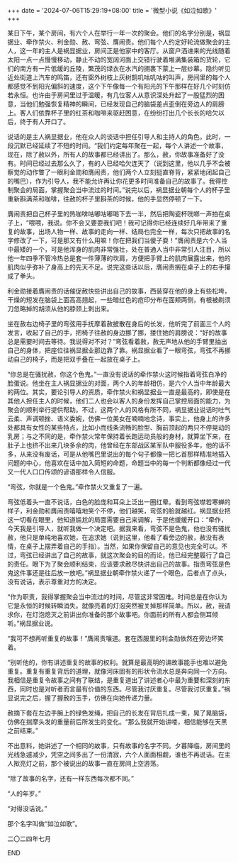 +++
date = '2024-07-06T15:29:19+08:00'
title = '微型小说《如泣如歌》'
+++

某日下午，某个房间，有六个人在举行一年一次的聚会。他们的名字分别是，祸显据业、牵作禁火、利金勋、赦、弯弦、膺闹责。他们每个人约定好轮流做聚会的主人，这一年的主人是祸显据业，房间正是他家中的客厅。从窗户洒进来的光线随着太阳一点一点慢慢移动，静止不动的宽阔河面上交错行驶着堆满集装箱的货轮，它们的南方有一片低缓的丘陵，繁茂的绿衣在水汽的拥裹下蒙上一层纱幕。隐约听见近处街道上汽车的鸣笛，还有窗外树枝上灰树鹊叽咕叽咕的叫声，房间里的每个人都感觉不到阳光偏斜的速度，这个下午像每一个有阳光的下午那样在好几个时刻仿若永恒。也许由于房间里过于温暖，有几位客人从意识深处升起了一股猛烈的困意，当他们勉强恢复精神的瞬间，已经发现自己的脑袋差点歪倒在旁边人的肩膀上。客人们依靠杯子里的红茶和咖啡来驱赶困意，在纷纷打出几个长长的哈欠以后，终于有人开口了。

说话的是主人祸显据业，他在众人的谈话中担任引导人和主持人的角色，此时，一段沉默已经延续了不短的时间。“我们约定每年聚在一起，每个人讲述一个故事，现在，除了赦以外，所有人的故事都已经讲出了。那么，赦，你故事准备好了没有。时间已经过去那么久了，有的人已经哈欠连天了（说到这里，他以几乎不会被察觉的动作瞥了一眼利金勋和膺闹责，他们两个人立刻挺直脊背，紧紧地闭起自己的嘴巴），作为引导人，我不能允许再让你花更多时间准备自己的故事了。我得控制聚会的局面，掌握聚会当中流过的时间。”说完以后，祸显据业朝每个人的杯子里重新斟满茶和咖啡，往赦的杯子里斟茶的时候，他的手显然停顿了一下。

膺闹责把自己杯子里的热咖啡咕嘟咕嘟喝下去一半，然后把陶瓷杯咣啷一声拍在桌子上，“喂喂，我说。你不会又要耍我们吧！我可记得你已经连续好几年带来了重复的故事，出场人物一样、故事的走向一样、结局也完全一样，每次只把故事的名字修改了一下，可是那又有什么用嘛！你在把我们当傻子耍！”膺闹责是六个人当中最矮的一个，可是他浑身的肌肉非常强壮，处在普通人当中非常引人注目，所以他一年四季不管冷热总是套一件薄薄的坎肩，方便把手臂上的肌肉展露出来，他的肌肉似乎弥补了身高上的先天不足。说完这些话以后，膺闹责搁在桌子上的右手攥成了拳头。

利金勋接着膺闹责的话催促赦快些讲出自己的故事，西装穿在他的身上有些松垮，干燥的短发在脑袋上面高高翘起，一些暗红色的痘印分布在面颊两侧，有根被剃须刀忽略掉的胡须从他的脖颈上刺出来。

坐在赦右边椅子里的弯弦用手抚摩着赦披散在身后的长发，他听完了前面三个人的发言，收起了自己的手，把椅子往赦的身边挪了挪，搂住她的肩膀说：“好的故事总是需要时间去等待。我说得对不对？”弯弦看着赦，赦无声地从他的手臂里抽出自己的身体，把座位往祸显据业那边靠了靠。祸显据业看了一眼弯弦，弯弦不再挪动自己的椅子，而是把双手叠在一起放在桌子上。

“你总是在骚扰赦，你这个色鬼。”一直没有说话的牵作禁火这时候指着弯弦白净的脸蛋说。他坐在主人祸显据业的对面，两个人的年龄相仿，是六个人当中年龄最大的两位。其实，要论引导人的资质，牵作禁火和祸显据业一直是最高的，即使是在其他人担任主人的时候，他们二人也会以客人的身份发挥自己掌控局面的能力，为聚会的顺利举行提供帮助。不过，这两个人的风格有所不同，祸显据业说话时吐气云柔、声调顿挫、语义委婉，仿佛一位美女在喃喃地念诗，事实上，他身上的许多处都具有女性的某些特点，比如小而线条流畅的脸型、胸前顶起的两只不停晃动的乳房；与之不同的是，牵作禁火常年保持着长跑运动员般的身材，就算坐下来，在肚子上也挤不出来几块多余的肉，他曾经在东部战区某军队中服役多年，他的话不多，从来没有废话，可是从他嘴巴里说出的每个句子都像一把匕首那样精准地插入问题的中心，他喜欢在话中加入简短的命题，命题当中的每一个判断都像经过一代又一代人口口传颂的谚语那样令人信服。

“弯弦，你就是一个色鬼。”牵作禁火又重复了一遍。

弯弦低着头一直不说话，白色的脸庞和耳朵上泛出一圈红晕。看到弯弦噤若寒蝉的样子，利金勋和膺闹责嘻嘻地笑个不停，他们越笑，弯弦的脸就越红。祸显据业把这一切看在眼里，他知道尴尬的局面需要自己来调解，于是他缓缓开口：“牵作，今天我是引导人，就听我做一个决定吧。据我来看，弯弦不是色鬼，他也没有骚扰赦，他只是单纯地喜欢她，在追求她（说到这里，他看了看旁边的赦，赦没有表情，在桌子上摆弄着自己的手指）。当然，如果你保留自己的意见也完全可以。不过，弯弦已经讲出了自己的故事，就这次聚会的目的而论，他已经完整履行了自己的责任。眼下为了聚会顺利结束，应该要求赦尽快讲出自己的故事。指责弯弦是色鬼这件事还是往后放一放吧。”祸显据业朝牵作禁火递了一个眼色，后者点了点头，没有说话，表示尊重对方的决定。

“作为职责，我得掌握聚会当中流过的时间，尽管这非常困难。时间总是在你认为它是永恒的时候转瞬消失。就像亮着的灯泡突然被关掉那样简单。所以，赦，我请求你，在灯泡熄灭之前讲出你准备的那个故事吧。你面前的所有人都会侧耳倾听。”祸显据业说。

“我可不想再听重复的故事！”膺闹责嚷道。套在西服里的利金勋依然在旁边坏笑着。

“别听他的，你有讲述重复的故事的权利。就算是最高明的讲故事能手也难以避免重复。重复有重复背后的道理，就像河床固有的形状令流水总是奔向同一个方向。我相信是重复令故事之间有了联结，是重复道出了讲述者心中最为重要和深刻的东西，同时也是对听者而言最有价值的东西。尽管我讨厌重复。尽管我讨厌重复。”祸显说完之后，握了握赦的玉手，仿佛在向她传递力量。

赦摘下套在左边手腕上的绿色发绳，把自己的长发在背后扎成一束，晃了晃脑袋，仿佛在揣摩头发的重量前后所发生的变化。“那么我就开始讲喽，相信能够在天黑之前结束。”

不出意料，她讲述了一个相同的故事，只有故事的名字不同。夕暮降临，房间里的光线急遽减少，凭空之间多出了一份清寂，六个人面面相觑，谁也不再说话。在主人揿亮灯之前，那个被说出的故事一直在房间上空游荡。

“除了故事的名字，还有一样东西每次都不同。”

“人的年岁。”

“对得没话说。”

那个名字叫做“如泣如歌”。

二〇二四年七月

END



